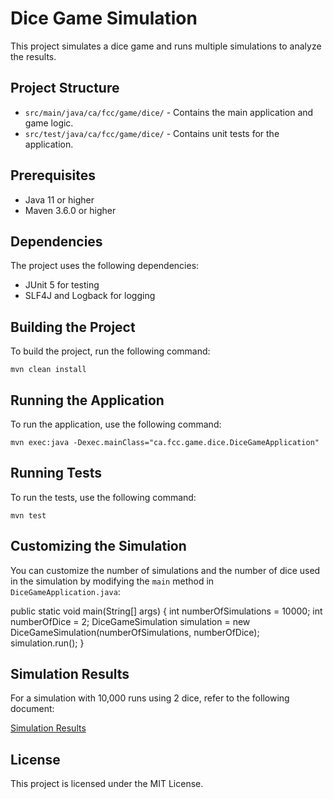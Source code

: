 
# Dice Game Simulation

This project simulates a dice game and runs multiple simulations to analyze the results.

## Project Structure

- `src/main/java/ca/fcc/game/dice/` - Contains the main application and game logic.
- `src/test/java/ca/fcc/game/dice/` - Contains unit tests for the application.

## Prerequisites

- Java 11 or higher
- Maven 3.6.0 or higher

## Dependencies

The project uses the following dependencies:

- JUnit 5 for testing
- SLF4J and Logback for logging

## Building the Project

To build the project, run the following command:

```
mvn clean install
```

## Running the Application

To run the application, use the following command:

```
mvn exec:java -Dexec.mainClass="ca.fcc.game.dice.DiceGameApplication"
```

## Running Tests

To run the tests, use the following command:

```
mvn test
```

## Customizing the Simulation

You can customize the number of simulations and the number of dice used in the simulation by modifying the `main` method in `DiceGameApplication.java`:

public static void main(String[] args) { int numberOfSimulations = 10000; int numberOfDice = 2; DiceGameSimulation simulation = new DiceGameSimulation(numberOfSimulations, numberOfDice); simulation.run(); }

## Simulation Results

For a simulation with 10,000 runs using 2 dice, refer to the following document:

[Simulation Results](document/simulation-for-num-10000-with-2-dice.jpg)

## License

This project is licensed under the MIT License.
